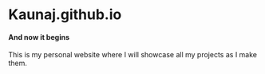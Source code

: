 # Kaunaj.github.io
#### And now it begins 
This is my personal website where I will showcase all my projects as I make them.
